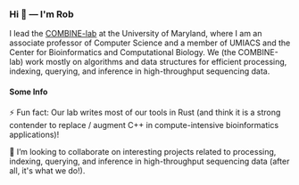 ### Hi 👋 — I'm Rob 

  I lead the [COMBINE-lab](https://github.com/COMBINE-lab) at the University of Maryland, where I am an associate professor of Computer Science and a member of UMIACS and the Center for Bioinformatics and Computational Biology.  We (the COMBINE-lab) work mostly on algorithms and data structures for efficient processing, indexing, querying, and inference in high-throughput sequencing data.  

#### Some Info

⚡ Fun fact: Our lab writes most of our tools in Rust (and think it is a strong contender to replace / augment C++ in compute-intensive bioinformatics applications)!

👯 I’m looking to collaborate on interesting projects related to processing, indexing, querying, and inference in high-throughput sequencing data (after all, it's what we do!).

<!--
**rob-p/rob-p** is a ✨ _special_ ✨ repository because its `README.md` (this file) appears on your GitHub profile.

Here are some ideas to get you started:

- 🔭 I’m currently working on ...
- 🌱 I’m currently learning ...
- 👯 I’m looking to collaborate on ...
- 🤔 I’m looking for help with ...
- 💬 Ask me about ...
- 📫 How to reach me: ...
- 😄 Pronouns: ...
- ⚡ Fun fact: ...
-->
